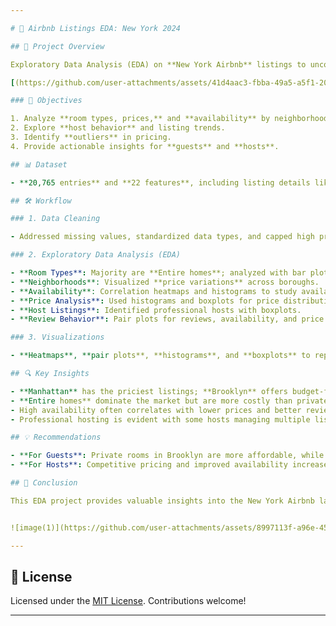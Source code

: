 ```yaml
---

# 🗽 Airbnb Listings EDA: New York 2024

## 🚀 Project Overview

Exploratory Data Analysis (EDA) on **New York Airbnb** listings to uncover patterns and insights. We leverage **Pandas, Numpy, Matplotlib,** and **Seaborn** for data cleaning, visualization, and analysis.

[(https://github.com/user-attachments/assets/41d4aac3-fbba-49a5-a5f1-2045c7cee52c)](https://github.com/sh1ro47/NYC-Airbnb-2024-Data-Insights_EDA/blob/main/images.jpeg)

### 🎯 Objectives

1. Analyze **room types, prices,** and **availability** by neighborhood.
2. Explore **host behavior** and listing trends.
3. Identify **outliers** in pricing.
4. Provide actionable insights for **guests** and **hosts**.

## 📊 Dataset

- **20,765 entries** and **22 features**, including listing details like **price**, **room_type**, **location**, and **reviews_per_month**.

## 🛠️ Workflow

### 1. Data Cleaning

- Addressed missing values, standardized data types, and capped high price outliers.

### 2. Exploratory Data Analysis (EDA)

- **Room Types**: Majority are **Entire homes**; analyzed with bar plots.
- **Neighborhoods**: Visualized **price variations** across boroughs.
- **Availability**: Correlation heatmaps and histograms to study availability trends.
- **Price Analysis**: Used histograms and boxplots for price distribution and outliers.
- **Host Listings**: Identified professional hosts with boxplots.
- **Review Behavior**: Pair plots for reviews, availability, and price insights.

### 3. Visualizations

- **Heatmaps**, **pair plots**, **histograms**, and **boxplots** to represent data trends and relationships.

## 🔍 Key Insights

- **Manhattan** has the priciest listings; **Brooklyn** offers budget-friendly options.
- **Entire homes** dominate the market but are more costly than private rooms.
- High availability often correlates with lower prices and better reviews.
- Professional hosting is evident with some hosts managing multiple listings.

## 💡 Recommendations

- **For Guests**: Private rooms in Brooklyn are more affordable, while listings with high reviews ensure better experiences.
- **For Hosts**: Competitive pricing and improved availability increase booking potential.

## 📜 Conclusion

This EDA project provides valuable insights into the New York Airbnb landscape, guiding both hosts and guests. Future steps include **predictive modeling** for more in-depth analysis.


![image(1)](https://github.com/user-attachments/assets/8997113f-a96e-453b-b8ca-435b85a41e4b)

---
```


## 📝 License

Licensed under the [MIT License](https://opensource.org/licenses/MIT). Contributions welcome!

---
